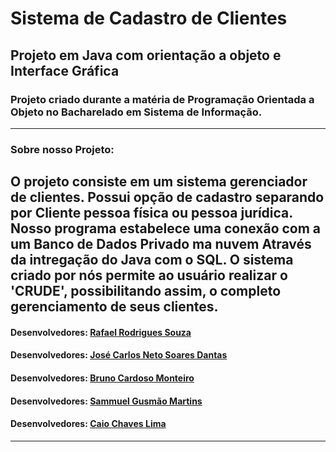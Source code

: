 # Sistema de Cadastro de Clientes
## Projeto em Java com orientação a objeto e Interface Gráfica
### Projeto criado durante a matéria de Programação Orientada a Objeto no Bacharelado em Sistema de Informação.
---------------------------------------------------------------------------------------------------------------
### Sobre nosso Projeto:
O projeto consiste em um sistema gerenciador de clientes. Possui opção de cadastro separando por Cliente pessoa física ou pessoa jurídica.
Nosso programa estabelece uma conexão com a um Banco de Dados Privado ma nuvem Através da intregação do Java com o SQL. O sistema criado por nós permite ao usuário realizar o 'CRUDE', possibilitando assim, o completo gerenciamento de seus clientes.
---------------------------------------------------------------------------------------------------------------
#### Desenvolvedores: [Rafael Rodrigues Souza]((https://github.com/RafGuiro))
#### Desenvolvedores: [José Carlos Neto Soares Dantas](https://github.com/JoseCarlosNSD)
#### Desenvolvedores: [Bruno Cardoso Monteiro](https://github.com/brunocardsx)
#### Desenvolvedores: [Sammuel Gusmão Martins](https://github.com/SammMartins)
#### Desenvolvedores: [Caio Chaves Lima](https://github.com/CaioCL1)
---------------------------------------------------------------------------------------------------------------
